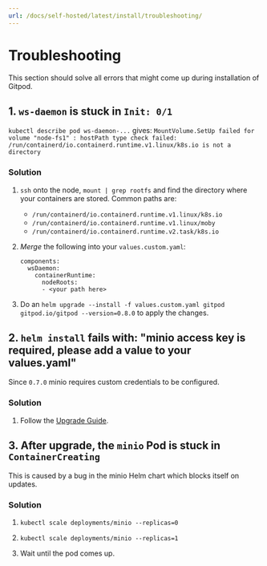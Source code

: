 ```yaml
---
url: /docs/self-hosted/latest/install/troubleshooting/
---
```


# Troubleshooting

This section should solve all errors that might come up during installation of Gitpod.


## 1. `ws-daemon` is stuck in `Init: 0/1`

`kubectl describe pod ws-daemon-...` gives:
`MountVolume.SetUp failed for volume "node-fs1" : hostPath type check failed: /run/containerd/io.containerd.runtime.v1.linux/k8s.io is not a directory`

### Solution
 1. `ssh` onto the node, `mount | grep rootfs` and find the directory where your containers are stored. Common paths are:
    - `/run/containerd/io.containerd.runtime.v1.linux/k8s.io`
    - `/run/containerd/io.containerd.runtime.v1.linux/moby`
    - `/run/containerd/io.containerd.runtime.v2.task/k8s.io`

 2. _Merge_ the following into your `values.custom.yaml`:
    ```
    components:
      wsDaemon:
        containerRuntime:
          nodeRoots:
          - <your path here>
    ```

 3. Do an `helm upgrade --install -f values.custom.yaml gitpod gitpod.io/gitpod --version=0.8.0` to apply the changes.


## 2. `helm install` fails with: "minio access key is required, please add a value to your values.yaml"

Since `0.7.0` minio requires custom credentials to be configured.

### Solution
 1. Follow the [Upgrade Guide](../upgrade/).


## 3. After upgrade, the `minio` Pod is stuck in `ContainerCreating`

This is caused by a bug in the minio Helm chart which blocks itself on updates.

### Solution
 1. `kubectl scale deployments/minio --replicas=0`

 1. `kubectl scale deployments/minio --replicas=1`

 1. Wait until the pod comes up.